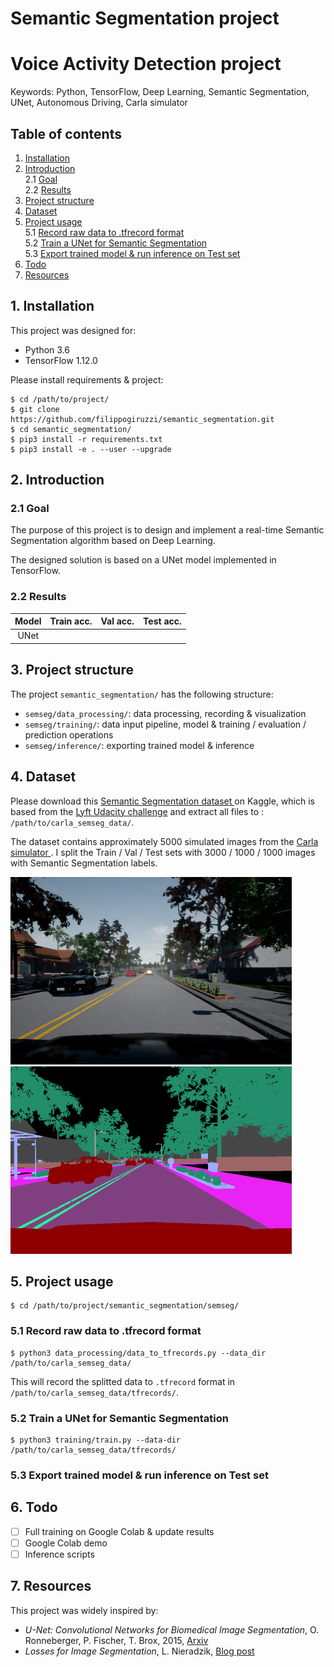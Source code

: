# Semantic Segmentation project

# Voice Activity Detection project

Keywords: Python, TensorFlow, Deep Learning, 
Semantic Segmentation, UNet, Autonomous Driving,
Carla simulator

## Table of contents

1. [ Installation ](#1-installation)
2. [ Introduction ](#2-introduction)  
    2.1 [ Goal ](#21-goal)  
    2.2 [ Results ](#22-results)  
3. [ Project structure ](#3-project-structure)
4. [ Dataset ](#4-dataset)
5. [ Project usage ](#5-project-usage)  
    5.1 [ Record raw data to .tfrecord format ](#51-record-raw-data-to-tfrecord-format)  
    5.2 [ Train a UNet for Semantic Segmentation ](#52-train-a-unet-for-semantic-segmentation)  
    5.3 [ Export trained model & run inference on Test set ](#53-export-trained-model--run-inference-on-test-set)  
6. [ Todo ](#6-todo)
7. [ Resources ](#7-resources)

## 1. Installation

This project was designed for:
* Python 3.6
* TensorFlow 1.12.0

Please install requirements & project:
```
$ cd /path/to/project/
$ git clone https://github.com/filippogiruzzi/semantic_segmentation.git
$ cd semantic_segmentation/
$ pip3 install -r requirements.txt
$ pip3 install -e . --user --upgrade
```

## 2. Introduction

### 2.1 Goal

The purpose of this project is to design and implement 
a real-time Semantic Segmentation algorithm based on Deep Learning.

The designed solution is based on a UNet model implemented in TensorFlow.

### 2.2 Results

| Model | Train acc. | Val acc. | Test acc. |
| :---: |:---:| :---:| :---: |
| UNet |  |  |  |

## 3. Project structure

The project `semantic_segmentation/` has the following structure:
* `semseg/data_processing/`: data processing, 
recording & visualization
* `semseg/training/`: data input pipeline, model 
& training / evaluation / prediction operations
* `semseg/inference/`: exporting trained model & inference

## 4. Dataset

Please download this 
[ Semantic Segmentation dataset ](https://www.kaggle.com/kumaresanmanickavelu/lyft-udacity-challenge)
on Kaggle, which is based from the [ Lyft Udacity challenge](https://www.udacity.com/lyft-challenge) 
and extract all files to : `/path/to/carla_semseg_data/`.

The dataset contains approximately 5000 simulated images from the [ Carla simulator ](http://carla.org/).
I split the Train / Val / Test sets with 3000 / 1000 / 1000 images with Semantic Segmentation labels.

![alt text](pics/rgb.png "RGB data")
![alt text](pics/semseg.png "Semantic Segmentation label")

## 5. Project usage

```
$ cd /path/to/project/semantic_segmentation/semseg/
```

### 5.1 Record raw data to .tfrecord format

```
$ python3 data_processing/data_to_tfrecords.py --data_dir /path/to/carla_semseg_data/
```

This will record the splitted data to `.tfrecord` format in `/path/to/carla_semseg_data/tfrecords/`.

### 5.2 Train a UNet for Semantic Segmentation

```
$ python3 training/train.py --data-dir /path/to/carla_semseg_data/tfrecords/
```

### 5.3 Export trained model & run inference on Test set

## 6. Todo

- [ ] Full training on Google Colab & update results
- [ ] Google Colab demo
- [ ] Inference scripts

## 7. Resources

This project was widely inspired by:
* _U-Net: Convolutional Networks for Biomedical Image Segmentation_, 
O. Ronneberger, P. Fischer, T. Brox, 
2015, [ Arxiv ](https://arxiv.org/abs/1505.04597)
* _Losses for Image Segmentation_, 
L. Nieradzik, [ Blog post ](https://lars76.github.io/neural-networks/object-detection/losses-for-segmentation/)

